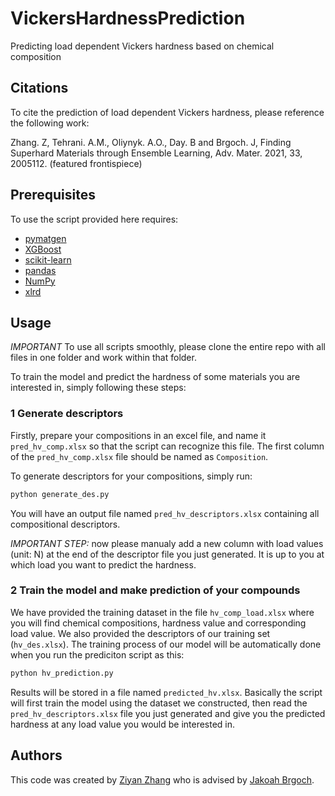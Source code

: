 # VickersHardnessPrediction
Predicting load dependent Vickers hardness based on chemical composition

## Citations

To cite the prediction of load dependent Vickers hardness, please reference the following work:

Zhang. Z, Tehrani. A.M., Oliynyk. A.O., Day. B and Brgoch. J, Finding Superhard Materials through Ensemble Learning, Adv. Mater. 2021, 33, 2005112. (featured frontispiece)

##  Prerequisites

To use the script provided here requires:

- [pymatgen](http://pymatgen.org)
- [XGBoost](https://xgboost.readthedocs.io/en/latest/#)
- [scikit-learn](http://scikit-learn.org/stable/)
- [pandas](https://pandas.pydata.org/pandas-docs/stable/index.html)
- [NumPy](https://docs.scipy.org/doc/numpy/index.html)
- [xlrd](https://xlrd.readthedocs.io/en/latest/index.html)

## Usage

*IMPORTANT* To use all scripts smoothly, please clone the entire repo with all files in one folder and work within that folder.

To train the model and predict the hardness of some materials you are interested in, simply following these steps:

### 1 Generate descriptors

Firstly, prepare your compositions in an excel file, and name it `pred_hv_comp.xlsx` so that the script can recognize this file. The first column of the `pred_hv_comp.xlsx` file should be named as `Composition`.

To generate descriptors for your compositions, simply run:

```bash
python generate_des.py
```

You will have an output file named `pred_hv_descriptors.xlsx` containing all compositional descriptors.

*IMPORTANT STEP:* now please manualy add a new column with load values (unit: N) at the end of the descriptor file you just generated. It is up to you at which load you want to predict the hardness.

### 2 Train the model and make prediction of your compounds

We have provided the training dataset in the file `hv_comp_load.xlsx` where you will find chemical compositions, hardness value and corresponding load value. We also provided the descriptors of our training set (`hv_des.xlsx`). The training process of our model will be automatically done when you run the prediciton script as this:

```bash
python hv_prediction.py
```

Results will be stored in a file named `predicted_hv.xlsx`. Basically the script will first train the model using the dataset we constructed, then read the `pred_hv_descriptors.xlsx` file you just generated and give you the predicted hardness at any load value you would be interested in.

## Authors

This code was created by [Ziyan Zhang](https://github.com/ziyan1996) who is advised by [Jakoah Brgoch](https://www.brgochchemistry.com/).
